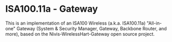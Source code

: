 ISA100.11a - Gateway
==========================

This is an implementation of an ISA100 Wireless (a.k.a. ISA100.11a) "All-in-one" Gateway (System & Security Manager, Gateway, Backbone Router, and more), based on the Nivis-WirelessHart-Gateway open source project.
